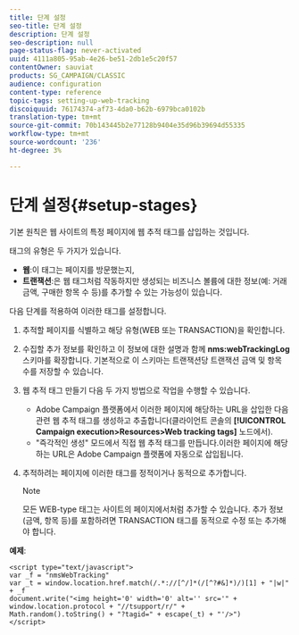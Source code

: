 ```yaml
---
title: 단계 설정
seo-title: 단계 설정
description: 단계 설정
seo-description: null
page-status-flag: never-activated
uuid: 4111a805-95ab-4e26-be51-2db1e5c20f57
contentOwner: sauviat
products: SG_CAMPAIGN/CLASSIC
audience: configuration
content-type: reference
topic-tags: setting-up-web-tracking
discoiquuid: 76174374-af73-4da0-b62b-6979bca0102b
translation-type: tm+mt
source-git-commit: 70b143445b2e77128b9404e35d96b39694d55335
workflow-type: tm+mt
source-wordcount: '236'
ht-degree: 3%

---
```



# 단계 설정{#setup-stages}

기본 원칙은 웹 사이트의 특정 페이지에 웹 추적 태그를 삽입하는 것입니다.

태그의 유형은 두 가지가 있습니다.

* **웹**:이 태그는 페이지를 방문했는지,
* **트랜잭션**:은 웹 태그처럼 작동하지만 생성되는 비즈니스 볼륨에 대한 정보(예: 거래 금액, 구매한 항목 수 등)를 추가할 수 있는 가능성이 있습니다.

다음 단계를 적용하여 이러한 태그를 설정합니다.

1. 추적할 페이지를 식별하고 해당 유형(WEB 또는 TRANSACTION)을 확인합니다.
1. 수집할 추가 정보를 확인하고 이 정보에 대한 설명과 함께 **nms:webTrackingLog** 스키마를 확장합니다. 기본적으로 이 스키마는 트랜잭션당 트랜잭션 금액 및 항목 수를 저장할 수 있습니다.
1. 웹 추적 태그 만들기 다음 두 가지 방법으로 작업을 수행할 수 있습니다.

   * Adobe Campaign 플랫폼에서 이러한 페이지에 해당하는 URL을 삽입한 다음 관련 웹 추적 태그를 생성하고 추출합니다(클라이언트 콘솔의 **[!UICONTROL Campaign execution>Resources>Web tracking tags]** 노드에서).
   * &quot;즉각적인 생성&quot; 모드에서 직접 웹 추적 태그를 만듭니다.이러한 페이지에 해당하는 URL은 Adobe Campaign 플랫폼에 자동으로 삽입됩니다.

1. 추적하려는 페이지에 이러한 태그를 정적이거나 동적으로 추가합니다.

   >[!NOTE]
   >
   >모든 WEB-type 태그는 사이트의 페이지에서처럼 추가할 수 있습니다. 추가 정보(금액, 항목 등)를 포함하려면 TRANSACTION 태그를 동적으로 수정 또는 추가해야 합니다.

**예제**:

```
<script type="text/javascript">
var _f = "nmsWebTracking"
var _t = window.location.href.match(/.*://[^/]*(/[^?#&]*)/)[1] + "|w|" + _f
document.write("<img height='0' width='0' alt='' src='" +
window.location.protocol + "//tsupport/r/" +
Math.random().toString() + "?tagid=" + escape(_t) + "'/>")
</script>
```

